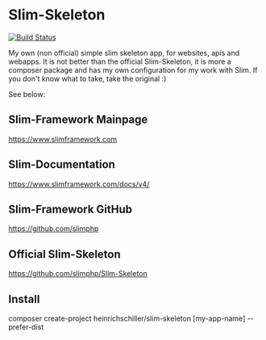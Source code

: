 # Slim-Skeleton

[![Build Status](https://travis-ci.com/heinrichschiller/Slim-Skeleton.svg?branch=main)](https://travis-ci.com/github/heinrichschiller/Slim-Skeleton)

My own (non official) simple slim skeleton app, for websites, apis and webapps. It is not better than the official Slim-Skeleton, it is more a composer package and has my own configuration for my work with Slim. If you don't know what to take, take the original :)

See below:

## Slim-Framework Mainpage
https://www.slimframework.com

## Slim-Documentation
https://www.slimframework.com/docs/v4/

## Slim-Framework GitHub
https://github.com/slimphp

## Official Slim-Skeleton
https://github.com/slimphp/Slim-Skeleton

## Install
composer create-project heinrichschiller/slim-skeleton [my-app-name] --prefer-dist

